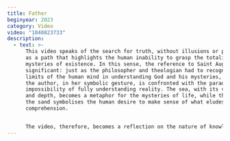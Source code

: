 ```yaml
---
title: Father
beginyear: 2023
category: Video
video: "1040823733"
description:
  - text: >-
      This video speaks of the search for truth, without illusions or pretence,
      as a path that highlights the human inability to grasp the totality of the
      mysteries of existence. In this sense, the reference to Saint Augustine is
      significant: just as the philosopher and theologian had to recognise the
      limits of the human mind in understanding God and his mysteries, so too
      the author, in her symbolic gesture, is confronted with the paradox of the
      impossibility of fully understanding reality. The sea, with its vastness
      and depth, becomes a metaphor for the mysteries of life, while the hole in
      the sand symbolises the human desire to make sense of what eludes
      comprehension.


      The video, therefore, becomes a reflection on the nature of knowledge, humility in the face of the unknown and the ongoing search for truth.
---
```


